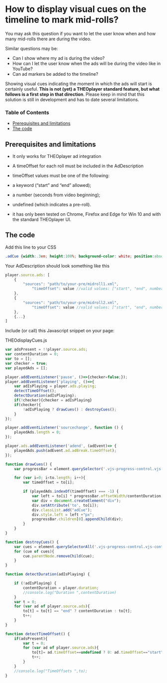# How to display visual cues on the timeline to mark mid-rolls?

You may ask this question if you want to let the user know when and how many mid-rolls there are during the video.

Similar questions may be:

- Can I show where my ad is during the video?
- How can I let the user know when the ads will be during the video like in YouTube?
- Can ad markers be added to the timeline?

Showing visual cues indicating the moment in which the ads will start is certainly useful. **This is not (yet) a THEOplayer standard feature, but what follows is a first step in that direction**. Please keep in mind that this solution is still in development and has to date several limitations.

### Table of Contents
- [Prerequisites and limitations](#prerequisites-and-limitations)
- [The code](#the-code)

## Prerequisites and limitations

- It only works for THEOplayer ad integration
- A timeOffset for each roll must be included in the AdDescription
- timeOffset values must be one of the following:
- a keyword (“start” and “end” allowed);
- a number (seconds from video beginning);
- undefined (which indicates a pre-roll).

- it has only been tested on Chrome, Firefox and Edge for Win 10 and with the standard THEOplayer UI.

## The code

Add this line to your CSS

```css
.adCue {width:.3em; height:100%; background-color: white; position:absolute; top:0;}
```

Your AdDescription should look something like this

```js
player.source.ads: [
    {
        "sources": "path/to/your-pre/midroll1.xml",
            "timeOffset": value //valid values: ["start", "end", numbers] 
    }, 
    {
        "sources": "path/to/your-pre/midroll2.xml",
            "timeOffset": value //valid values: ["start", "end", numbers] 
    },
    {...}
]
```    

Include (or call) this Javascript snippet on your page:

THEOdisplayCues.js

```js
var adsPresent = !!player.source.ads;
var contentDuration = 0;
var to = [];
var checker = true;
var playedAds = [];

player.addEventListener('pause', ()=>{checker=false;});
player.addEventListener('playing', ()=>{
    var adIsPlaying = player.ads.playing;
    detectTimeOffset();
    detectDuration(adIsPlaying);
    if(!checker){checker = adIsPlaying}
    if(checker){
        !adIsPlaying ? drawCues() : destroyCues();
    }
});

player.addEventListener('sourcechange', function () {
    playedAds.length = 0;
});

player.ads.addEventListener('adend', (adEvent)=> {
    playedAds.push(adEvent.ad.adBreak.timeOffset);
});

function drawCues() {
    var progressBar = element.querySelector('.vjs-progress-control.vjs-control');

    for (var i=0; i<to.length; i++){
        var timeOffset = to[i];

        if (playedAds.indexOf(timeOffset) === -1) {
            var left = to[i] * progressBar.offsetWidth/contentDuration;
            var div = document.createElement("div");
            div.setAttribute('to', to[i]);
            div.classList.add("adCue");
            div.style.left = left +"px";
            progressBar.children[0].appendChild(div);
        }
    }
}

function destroyCues() {
    var cues = element.querySelectorAll('.vjs-progress-control.vjs-control .adCue');
    for (cue of cues){
        cue.parentNode.removeChild(cue);
    }
}

function detectDuration(adIsPlaying) {

    if (!adIsPlaying) {
        contentDuration = player.duration;
        //console.log("Duration ",contentDuration)
    }
    var t = 0;
    for (var ad of player.source.ads){
        to[t] = to[t] == "end" ? contentDuration : to[t];
        t++;
    }
}

function detectTimeOffset() {
    if(adsPresent){
        var t = 0;
        for (var ad of player.source.ads){
            to[t]= ad.timeOffset==undefined ? 0: ad.timeOffset=="start"? 0: ad.timeOffset;
            t++;
        }
    }
    //console.log("TimeOffsets ",to);
}
```